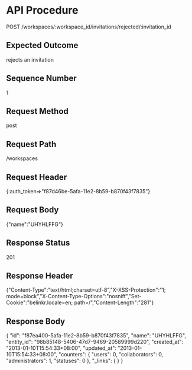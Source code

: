 # API Procedure
POST /workspaces/:workspace_id/invitations/rejected/:invitation_id
## Expected Outcome
rejects an invitation
## Sequence Number
1
## Request Method
post
## Request Path
/workspaces
## Request Header
{:auth_token=>"f87d46be-5afa-11e2-8b59-b870f43f7835"}
## Request Body
{"name":"UHYHLFFG"}

## Response Status
201
## Response Header
{"Content-Type":"text/html;charset=utf-8","X-XSS-Protection":"1; mode=block","X-Content-Type-Options":"nosniff","Set-Cookie":"belinkr.locale=en; path=/","Content-Length":"281"}

## Response Body
{
  "id": "f87ea400-5afa-11e2-8b59-b870f43f7835",
  "name": "UHYHLFFG",
  "entity_id": "98b85148-5406-47d7-9469-20589999d220",
  "created_at": "2013-01-10T15:54:33+08:00",
  "updated_at": "2013-01-10T15:54:33+08:00",
  "counters": {
    "users": 0,
    "collaborators": 0,
    "administrators": 1,
    "statuses": 0
  },
  "_links": {
  }
}
